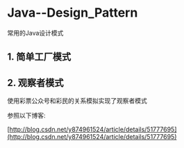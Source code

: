 # Java--Design_Pattern
常用的Java设计模式

## 1. 简单工厂模式


## 2. 观察者模式
使用彩票公众号和彩民的关系模拟实现了观察者模式


参照以下博客:



[http://blog.csdn.net/y874961524/article/details/51777695](http://blog.csdn.net/y874961524/article/details/51777695)

